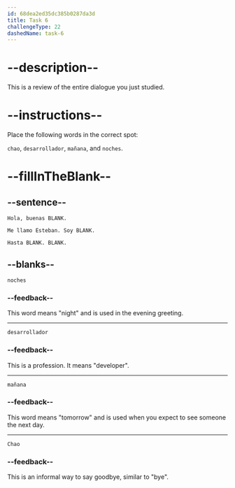 ```yaml
---
id: 68dea2ed35dc385b0287da3d
title: Task 6
challengeType: 22
dashedName: task-6
---
```

<!-- REVIEW -->

# --description--

This is a review of the entire dialogue you just studied.

# --instructions--

Place the following words in the correct spot:

`chao`, `desarrollador`, `mañana`, and `noches`.

# --fillInTheBlank--

## --sentence--

`Hola, buenas BLANK.`  

`Me llamo Esteban. Soy BLANK.`
  
`Hasta BLANK. BLANK.`

## --blanks--

`noches`

### --feedback--

This word means "night" and is used in the evening greeting.

---

`desarrollador`

### --feedback--

This is a profession. It means "developer".

---

`mañana`

### --feedback--

This word means "tomorrow" and is used when you expect to see someone the next day.

---

`Chao`

### --feedback--

This is an informal way to say goodbye, similar to "bye".
